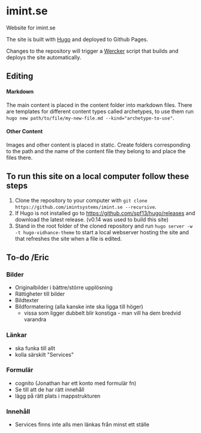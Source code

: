 # imint.se
Website for imint.se

The site is built with [Hugo](http://gohugo.io/) and deployed to Github Pages.

Changes to the repository will trigger a [Wercker](http://wercker.com/) script that builds and deploys the site automatically.

## Editing
#### Markdown
The main content is placed in the content folder into markdown files.
There are templates for different content types called archetypes, to use them run ```hugo new path/to/file/my-new-file.md --kind="archetype-to-use"```.
#### Other Content
Images and other content is placed in static. Create folders corresponding to the path and the name of the content file they belong to and place the files there.

## To run this site on a local computer follow these steps

1. Clone the repository to your computer with ```git clone https://github.com/imintsystems/imint.se --recursive```.
2. If Hugo is not installed go to https://github.com/spf13/hugo/releases and download the latest release. (v0.14 was used to build this site)
3. Stand in the root folder of the cloned repository and run ```hugo server -w -t hugo-vidhance-theme``` to start a local webserver hosting the site and that refreshes the site when a file is edited.

## To-do /Eric
### Bilder
- Originalbilder i bättre/större upplösning
- Rättigheter till bilder
- Bildtexter
- Bildformatering (alla kanske inte ska ligga till höger)
  - vissa som ligger dubbelt blir konstiga - man vill ha dem bredvid varandra

### Länkar
- ska funka till allt
- kolla särskilt "Services"

### Formulär
- cognito (Jonathan har ett konto med formulär fn)
- Se till att de har rätt innehåll
- lägg på rätt plats i mappstrukturen

### Innehåll
- Services finns inte alls men länkas från minst ett ställe
